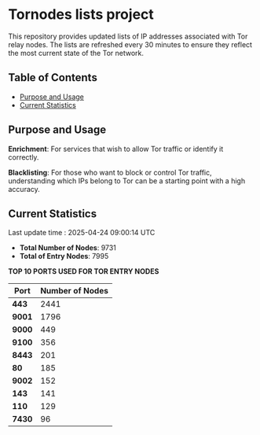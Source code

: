 # Tornodes lists project

This repository provides updated lists of IP addresses associated with Tor relay nodes. The lists are refreshed every 30 minutes to ensure they reflect the most current state of the Tor network.

## Table of Contents

- [Purpose and Usage](#purpose-and-usage)
- [Current Statistics](#current-statistics)


## Purpose and Usage

**Enrichment**: For services that wish to allow Tor traffic or identify it correctly.

**Blacklisting**: For those who want to block or control Tor traffic, understanding which IPs belong to Tor can be a starting point with a high accuracy.

## Current Statistics

Last update time : 2025-04-24 09:00:14 UTC

- **Total Number of Nodes**: 9731
- **Total of Entry Nodes**: 7995

**TOP 10 PORTS USED FOR TOR ENTRY NODES**

| **Port** | **Number of Nodes** |
|------|-----------------|
| **443**   | 2441  |
| **9001**   | 1796  |
| **9000**   | 449  |
| **9100**   | 356  |
| **8443**   | 201  |
| **80**   | 185  |
| **9002**   | 152  |
| **143**   | 141  |
| **110**   | 129  |
| **7430**   | 96  |

